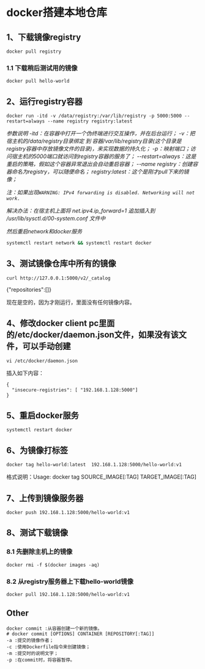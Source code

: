 # docker搭建本地仓库

## 1、下载镜像registry

```
docker pull registry
```

### 1.1 下载稍后测试用的镜像

```
docker pull hello-world
```

## 2、运行registry容器

```
docker run -itd -v /data/registry:/var/lib/registry -p 5000:5000 --restart=always --name registry registry:latest 
```

*参数说明
-itd：在容器中打开一个伪终端进行交互操作，并在后台运行；
-v：把宿主机的/data/registry目录绑定 到 容器/var/lib/registry目录(这个目录是registry容器中存放镜像文件的目录)，来实现数据的持久化；
-p：映射端口；访问宿主机的5000端口就访问到registry容器的服务了；
--restart=always：这是重启的策略，假如这个容器异常退出会自动重启容器；
--name registry：创建容器命名为registry，可以随便命名；
registry:latest：这个是刚才pull下来的镜像；*

*注：如果出现`WARNING: IPv4 forwarding is disabled. Networking will not work.`* 

*解决办法：在宿主机上面将 net.ipv4.ip_forward=1 追加插入到 /usr/lib/sysctl.d/00-system.conf 文件中*

*然后重启network和docker服务*

```bash
systemctl restart network && systemctl restart docker
```

## 3、测试镜像仓库中所有的镜像

```
curl http://127.0.0.1:5000/v2/_catalog
```

{"repositories":[]}

现在是空的，因为才刚运行，里面没有任何镜像内容。

## 4、修改docker client pc里面的/etc/docker/daemon.json文件，如果没有该文件，可以手动创建

```
vi /etc/docker/daemon.json
```

插入如下内容：

```
{
  "insecure-registries": [ "192.168.1.128:5000"]
}
```

## 5、重启docker服务

```
systemctl restart docker
```

## 6、为镜像打标签

```
docker tag hello-world:latest  192.168.1.128:5000/hello-world:v1
```

格式说明：Usage: docker tag SOURCE_IMAGE[:TAG] TARGET_IMAGE[:TAG]

## 7、上传到镜像服务器

```
docker push 192.168.1.128:5000/hello-world:v1
```

## 8、测试下载镜像

### 8.1 先删除主机上的镜像

```
docker rmi -f $(docker images -aq)
```

### 8.2 从registry服务器上下载hello-world镜像

```
docker pull 192.168.1.128:5000/hello-world:v1
```



## Other

```
docker commit :从容器创建一个新的镜像。
# docker commit [OPTIONS] CONTAINER [REPOSITORY[:TAG]]
-a :提交的镜像作者；
-c :使用Dockerfile指令来创建镜像；
-m :提交时的说明文字；
-p :在commit时，将容器暂停。
```

